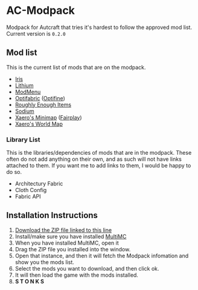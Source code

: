 <!--
@format
cSpell:word Autcraft Architectury Optifabric Optifine Xaero
-->

# AC-Modpack

Modpack for Autcraft that tries it's hardest to follow the approved mod list. Current version is `0.2.0`

## Mod list

This is the current list of mods that are on the modpack.

- [Iris](https://modrinth.com/mod/iris)
- [Lithium](https://modrinth.com/mod/lithium)
- [ModMenu](https://modrinth.com/mod/modmenu)
- [Optifabric](https://www.curseforge.com/minecraft/mc-mods/optifabric) ([Optifine](https://optifine.net/home))
- [Roughly Enough Items](https://www.curseforge.com/minecraft/mc-mods/roughly-enough-items)
- [Sodium](https://modrinth.com/mod/sodium)
- [Xaero's Minimap](https://www.curseforge.com/minecraft/mc-mods/xaeros-minimap) ([Fairplay](https://www.curseforge.com/minecraft/mc-mods/xaeros-minimap-fair-play-edition))
- [Xaero's World Map](https://www.curseforge.com/minecraft/mc-mods/xaeros-world-map)

### Library List

This is the libraries/dependencies of mods that are in the modpack. These often do not add anything on their own, and as such will not have links attached to them. If you want me to add links to them, I would be happy to do so.

- Architectury Fabric
- Cloth Config
- Fabric API

## Installation Instructions

1. [Download the ZIP file linked to this line](AC-Modpack.zip)
2. Install/make sure you have installed [MultiMC](https://multimc.org/)
3. When you have installed MultiMC, open it
4. Drag the ZIP file you installed into the window.
5. Open that instance, and then it will fetch the Modpack infomation and show you the mods list.
6. Select the mods you want to download, and then click ok.
7. It will then load the game with the mods installed.
8. **S T O N K S**
